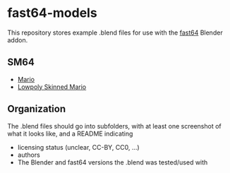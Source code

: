 # fast64-models

This repository stores example .blend files for use with the [fast64](https://github.com/TheNistalgiaProject/fast64-nistalgia) Blender addon.

## SM64
- [Mario](mario/README.md)
- [Lowpoly Skinned Mario](low_poly_skinned_mario/README.md)

## Organization

The .blend files should go into subfolders, with at least one screenshot of what it looks like, and a README indicating
- licensing status (unclear, CC-BY, CC0, ...)
- authors
- The Blender and fast64 versions the .blend was tested/used with
